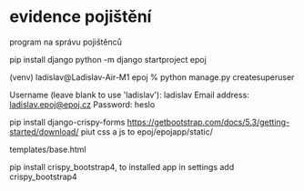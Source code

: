 # evidence pojištění

program na správu pojištěnců
















pip install django
python -m django startproject epoj

(venv) ladislav@Ladislav-Air-M1 epoj % python manage.py createsuperuser

Username (leave blank to use 'ladislav'): ladislav
Email address: ladislav.epoj@epoj.cz
Password: heslo

pip install django-crispy-forms
https://getbootstrap.com/docs/5.3/getting-started/download/
piut css a js to epoj/epojapp/static/

templates/base.html

pip install crispy_bootstrap4, to installed app in settings add crispy_bootstrap4
